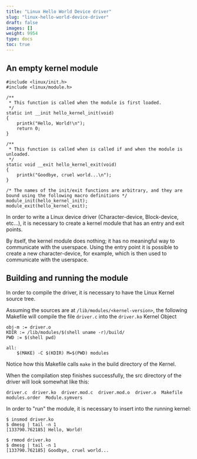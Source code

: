 ```yaml
---
title: "Linux Hello World Device driver"
slug: "linux-hello-world-device-driver"
draft: false
images: []
weight: 9954
type: docs
toc: true
---
```


## An empty kernel module
    #include <linux/init.h>
    #include <linux/module.h>

    /**
     * This function is called when the module is first loaded.
     */    
    static int __init hello_kernel_init(void)
    {
        printk("Hello, World!\n");
        return 0;
    }
    
    /**
     * This function is called when is called if and when the module is unloaded.
     */
    static void __exit hello_kernel_exit(void)
    {
        printk("Goodbye, cruel world...\n");
    }
    
    /* The names of the init/exit functions are arbitrary, and they are bound using the following macro definitions */
    module_init(hello_kernel_init);
    module_exit(hello_kernel_exit);
    
In order to write a Linux device driver (Character-device, Block-device, etc...), it is necessary to create a kernel module that has an entry and exit points.

By itself, the kernel module does nothing; it has no meaningful way to communicate with the userspace.
Using the entry point it is possible to create a new character-device, for example, which is then used to communicate with the userspace.

## Building and running the module
In order to compile the driver, it is necessary to have the Linux Kernel source tree.

Assuming the sources are at `/lib/modules/<kernel-version>`, the following Makefile will compile the file `driver.c` into the `driver.ko` Kernel Object

    obj-m := driver.o
    KDIR := /lib/modules/$(shell uname -r)/build/
    PWD := $(shell pwd)
    
    all:
        $(MAKE) -C $(KDIR) M=$(PWD) modules
Notice how this Makefile calls `make` in the build directory of the Kernel.

When the compilation step finishes successfully, the src directory of the driver will look somewhat like this:

    driver.c  driver.ko  driver.mod.c  driver.mod.o  driver.o  Makefile  modules.order  Module.symvers

In order to "run" the module, it is necessary to insert into the running kernel:

    $ insmod driver.ko
    $ dmesg | tail -n 1
    [133790.762185] Hello, World!

    $ rmmod driver.ko
    $ dmesg | tail -n 1
    [133790.762185] Goodbye, cruel world...
    

 


